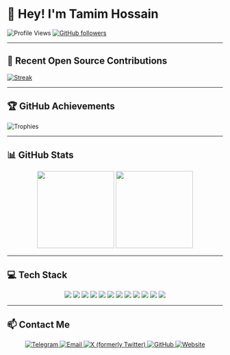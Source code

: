 # 👋 Hey! I'm Tamim Hossain

![Profile Views](https://komarev.com/ghpvc/?username=CodeWithTamim&color=brightgreen&style=plastic) 
[![GitHub followers](https://img.shields.io/github/followers/CodeWithTamim?label=Follow&style=social)](https://github.com/CodeWithTamim)

---

## 🚀 Recent Open Source Contributions
[![Streak](https://github-readme-streak-stats.herokuapp.com/?user=CodeWithTamim&theme=dark&hide_border=true)](https://github.com/CodeWithTamim)

---

## 🏆 GitHub Achievements
![Trophies](https://github-profile-trophy.vercel.app/?username=CodeWithTamim&theme=darkhub&row=1&column=6&no-frame=true&no-bg=true)

---

## 📊 GitHub Stats
<div align="center">
  <img height="180em" src="https://github-readme-stats.vercel.app/api?username=CodeWithTamim&show_icons=true&theme=dark&hide_border=true&count_private=true"/>
  <img height="180em" src="https://github-readme-stats.vercel.app/api/top-langs/?username=CodeWithTamim&layout=compact&theme=dark&hide_border=true"/>
</div>

---

## 💻 Tech Stack
<div align="center">
  <img src="https://img.shields.io/badge/Java-ED8B00?style=for-the-badge&logo=java&logoColor=white" />
  <img src="https://img.shields.io/badge/Kotlin-0095D5?style=for-the-badge&logo=kotlin&logoColor=white" />
  <img src="https://img.shields.io/badge/Swift-FA7343?style=for-the-badge&logo=swift&logoColor=white" />
  <img src="https://img.shields.io/badge/SwiftUI-0095D5?style=for-the-badge&logo=swift&logoColor=white" />
  <img src="https://img.shields.io/badge/XML-FF6600?style=for-the-badge&logo=xml&logoColor=white" />
  <img src="https://img.shields.io/badge/PHP-777BB4?style=for-the-badge&logo=php&logoColor=white" />
  <img src="https://img.shields.io/badge/MySQL-4479A1?style=for-the-badge&logo=mysql&logoColor=white" />
  <img src="https://img.shields.io/badge/Android-3DDC84?style=for-the-badge&logo=android&logoColor=white" />
  <img src="https://img.shields.io/badge/Android_Studio-3DDC84?style=for-the-badge&logo=android-studio&logoColor=white" />
  <img src="https://img.shields.io/badge/VS_Code-0078d7?style=for-the-badge&logo=visual-studio-code&logoColor=white" />
  <img src="https://img.shields.io/badge/Git-F05032?style=for-the-badge&logo=git&logoColor=white" />
  <img src="https://img.shields.io/badge/GitHub-171515?style=for-the-badge&logo=github&logoColor=white" />
</div>

---

## 📫 Contact Me
<div align="center">
  <a href="https://t.me/CodeWithTamim">
    <img src="https://img.shields.io/badge/Telegram-26A5E4?style=for-the-badge&logo=telegram&logoColor=white" alt="Telegram" />
  </a>
  <a href="mailto:tamimh.dev@gmail.com">
    <img src="https://img.shields.io/badge/Email-D14836?style=for-the-badge&logo=gmail&logoColor=white" alt="Email" />
  </a>
  <a href="https://x.com/NasaHacker33200">
    <img src="https://img.shields.io/badge/X-1DA1F2?style=for-the-badge&logo=x&logoColor=white" alt="X (formerly Twitter)" />
  </a>
  <a href="https://github.com/CodeWithTamim">
    <img src="https://img.shields.io/badge/GitHub-171515?style=for-the-badge&logo=github&logoColor=white" alt="GitHub" />
  </a>
  <a href="https://nasahacker.com">
    <img src="https://img.shields.io/badge/Website-DC143C?style=for-the-badge&logo=medium&logoColor=white" alt="Website" />
  </a>
</div>
